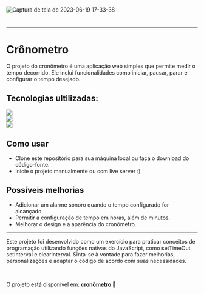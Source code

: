 
<h1></h1>

![Captura de tela de 2023-06-19 17-33-38](https://github.com/eduardonunespp/project-cronometro/assets/100363170/c9512428-376f-4bc0-bae4-ce5f4a225b06)

<h1></h1>

<hr>

<div>
 
 <h1> Crônometro </h1>
 
  O projeto do cronômetro é uma aplicação web simples que permite medir o tempo decorrido. Ele inclui funcionalidades como iniciar, pausar, parar e configurar o tempo desejado.
 
 <h2>Tecnologias ultilizadas:</h2>
 
 <div>
    <img src=https://img.shields.io/badge/HTML5-E34F26?style=for-the-badge&logo=html5&logoColor=white>
 </div>
  <div>
    <img src="https://img.shields.io/badge/CSS3-1572B6?style=for-the-badge&logo=css3&logoColor=white">
 </div>
  <div>
   <img style="block" src="https://img.shields.io/badge/JavaScript-F7DF1E?style=for-the-badge&logo=javascript&logoColor=black">
 </div>
 
 <h2>Como usar</h2>
  
 - Clone este repositório para sua máquina local ou faça o download do código-fonte.
 - Inicie o projeto manualmente ou com live server :)
 
 <h2>Possíveis melhorias</h2>
  
 - Adicionar um alarme sonoro quando o tempo configurado for alcançado.
 - Permitir a configuração de tempo em horas, além de minutos.
 - Melhorar o design e a aparência do cronômetro.

 <hr>
 
  Este projeto foi desenvolvido como um exercício para praticar conceitos de programação utilizando funções nativas do JavaScript, como setTimeOut, setInterval e clearInterval. Sinta-se à vontade para fazer melhorias, personalizações e adaptar o código de acordo com suas necessidades.

 <br>
 
 O projeto está disponível em:  <strong> <a href="https://eduardonunespp.github.io/project-cronometro/"> cronômetro </a></strong> 
🚀
 
</div>

